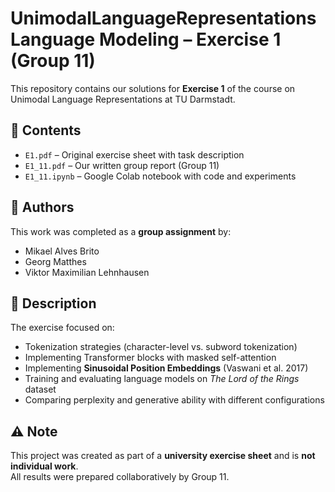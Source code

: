 # UnimodalLanguageRepresentations Language Modeling – Exercise 1 (Group 11)

This repository contains our solutions for **Exercise 1** of the course on Unimodal Language Representations at TU Darmstadt.

## 📂 Contents
- `E1.pdf` – Original exercise sheet with task description  
- `E1_11.pdf` – Our written group report (Group 11)  
- `E1_11.ipynb` – Google Colab notebook with code and experiments  

## 👥 Authors
This work was completed as a **group assignment** by:  
- Mikael Alves Brito  
- Georg Matthes
- Viktor Maximilian Lehnhausen  

## 📝 Description
The exercise focused on:
- Tokenization strategies (character-level vs. subword tokenization)  
- Implementing Transformer blocks with masked self-attention  
- Implementing **Sinusoidal Position Embeddings** (Vaswani et al. 2017)  
- Training and evaluating language models on *The Lord of the Rings* dataset  
- Comparing perplexity and generative ability with different configurations  

## ⚠️ Note
This project was created as part of a **university exercise sheet** and is **not individual work**.  
All results were prepared collaboratively by Group 11.  
